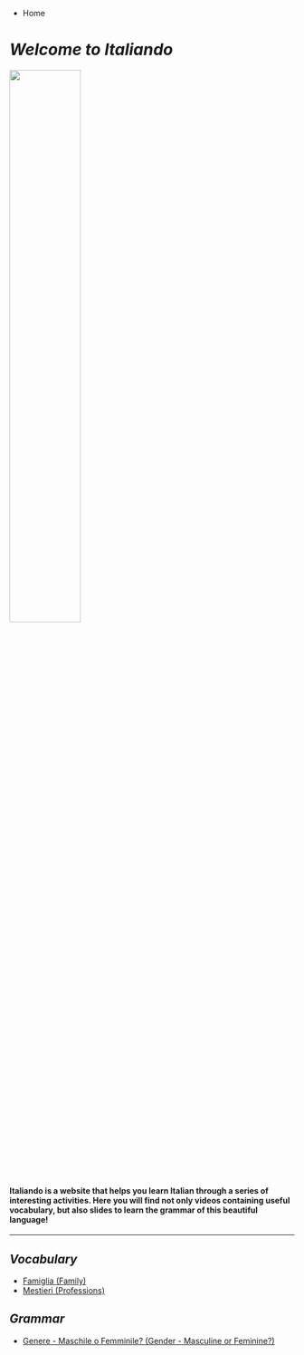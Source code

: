 <ul class="breadcrumb">
  <li>Home</li>
  </ul>
   

<h1><i><strong>Welcome to Italiando</strong></i></h1>

<p><img src="https://c1.staticflickr.com/1/219/482815089_0860b38e34_b.jpg" width="50%">
  <h4>Italiando is a website that helps you learn Italian through a series of interesting activities. 
   Here you will find not only videos containing useful vocabulary, but also slides to learn the grammar of this beautiful language!</h4>
  </p>

<hr>
<h2><i>Vocabulary</i></h2>

<ul>
<li><a href="https://oscartuli.github.io/Italiando/Famiglia.html">Famiglia (Family)</a></li>
<li><a href="https://oscartuli.github.io/Italiando/Mestieri.html">Mestieri (Professions)</a></li> </ul>

<h2><i>Grammar</i></h2>
<ul>
<li><a href="https://oscartuli.github.io/Italiando/Gender.html">Genere - Maschile o Femminile? (Gender - Masculine or Feminine?)</a></li></ul>

